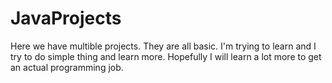# JavaProjects
Here we have multible projects. They are all basic. 
I'm trying to learn and I try to do simple thing and learn more.
Hopefully I will learn a lot more to get an actual programming job.
